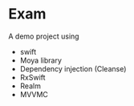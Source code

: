 # Exam
A demo project using
- swift
- Moya library
- Dependency injection (Cleanse)
- RxSwift
- Realm
- MVVMC
